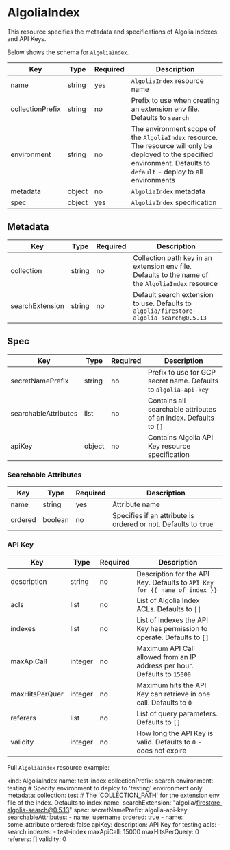# AlgoliaIndex

This resource specifies the metadata and specifications of Algolia indexes and API Keys.

Below shows the schema for ``AlgoliaIndex``.

| Key | Type | Required | Description |
|-----|------|----------|-------------|
| name | string | yes | ``AlgoliaIndex`` resource name |
| collectionPrefix | string | no | Prefix to use when creating an extension env file. Defaults to ``search`` |
| environment | string | no | The environment scope of the ``AlgoliaIndex`` resource. The resource will only be deployed to the specified environment. Defaults to ``default`` - deploy to all environments |
| metadata | object | no | ``AlgoliaIndex`` metadata |
| spec | object | yes | ``AlgoliaIndex`` specification |

## Metadata

| Key | Type | Required | Description |
|-----|------|----------|-------------|
| collection | string | no | Collection path key in an extension env file. Defaults to the name of the ``AlgoliaIndex`` resource |
| searchExtension | string | no | Default search extension to use. Defaults to ``algolia/firestore-algolia-search@0.5.13`` |


## Spec

| Key | Type | Required | Description |
|-----|------|----------|-------------|
| secretNamePrefix | string | no | Prefix to use for GCP secret name. Defaults to ``algolia-api-key`` |
| searchableAttributes | list | no | Contains all searchable attributes of an index. Defaults to ``[]`` |
| apiKey | object | no | Contains Algolia API Key resource specification |

### Searchable Attributes

| Key | Type | Required | Description |
|-----|------|----------|-------------|
| name | string | yes | Attribute name |
| ordered | boolean | no | Specifies if an attribute is ordered or not. Defaults to ``true`` |

### API Key

| Key | Type | Required | Description |
|-----|------|----------|-------------|
| description | string | no | Description for the API Key. Defaults to ``API Key for {{ name of index }}`` |
| acls | list | no | List of Algolia Index ACLs. Defaults to ``[]`` |
| indexes | list | no | List of indexes the API Key has permission to operate. Defaults to ``[]`` |
| maxApiCall | integer | no | Maximum API Call allowed from an IP address per hour. Defaults to ``15000`` |
| maxHitsPerQuer | integer | no | Maximum hits the API Key can retrieve in one call. Defaults to ``0`` |
| referers | list | no | List of query parameters. Defaults to ``[]`` |
| validity | integer | no | How long the API Key is valid. Defaults to ``0`` - does not expire |

Full ``AlgoliaIndex`` resource example:

   kind: AlgoliaIndex
   name: test-index
   collectionPrefix: search
   environment: testing # Specify environment to deploy to 'testing' environment only.
   metadata:
     collection: test # The 'COLLECTION_PATH' for the extension env file of the index. Defaults to index name.
     searchExtension: "algolia/firestore-algolia-search@0.5.13"
   spec:
     secretNamePrefix: algolia-api-key
     searchableAttributes:
       - name: username
         ordered: true
       - name: some_attribute
         ordered: false
     apiKey:
       description: API Key for testing
       acls:
         - search
       indexes:
         - test-index
       maxApiCall: 15000
       maxHitsPerQuery: 0
       referers: []
       validity: 0
